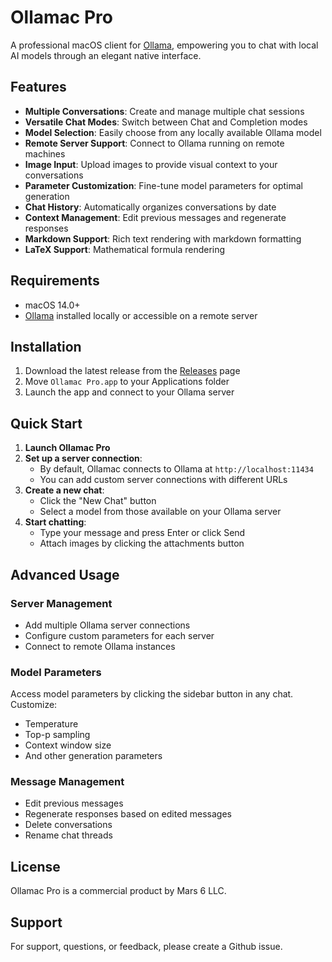 # Ollamac Pro

A professional macOS client for [Ollama](https://ollama.ai), empowering you to chat with local AI models through an elegant native interface.

## Features

- **Multiple Conversations**: Create and manage multiple chat sessions
- **Versatile Chat Modes**: Switch between Chat and Completion modes
- **Model Selection**: Easily choose from any locally available Ollama model
- **Remote Server Support**: Connect to Ollama running on remote machines
- **Image Input**: Upload images to provide visual context to your conversations
- **Parameter Customization**: Fine-tune model parameters for optimal generation
- **Chat History**: Automatically organizes conversations by date
- **Context Management**: Edit previous messages and regenerate responses
- **Markdown Support**: Rich text rendering with markdown formatting
- **LaTeX Support**: Mathematical formula rendering

## Requirements

- macOS 14.0+
- [Ollama](https://ollama.ai) installed locally or accessible on a remote server

## Installation

1. Download the latest release from the [Releases](https://github.com/gregorym/ollamac/releases) page
2. Move `Ollamac Pro.app` to your Applications folder
3. Launch the app and connect to your Ollama server

## Quick Start

1. **Launch Ollamac Pro**
2. **Set up a server connection**:
   - By default, Ollamac connects to Ollama at `http://localhost:11434`
   - You can add custom server connections with different URLs
3. **Create a new chat**:
   - Click the "New Chat" button
   - Select a model from those available on your Ollama server
4. **Start chatting**:
   - Type your message and press Enter or click Send
   - Attach images by clicking the attachments button

## Advanced Usage

### Server Management

- Add multiple Ollama server connections
- Configure custom parameters for each server
- Connect to remote Ollama instances

### Model Parameters

Access model parameters by clicking the sidebar button in any chat. Customize:

- Temperature
- Top-p sampling
- Context window size
- And other generation parameters

### Message Management

- Edit previous messages
- Regenerate responses based on edited messages
- Delete conversations
- Rename chat threads

## License

Ollamac Pro is a commercial product by Mars 6 LLC.

## Support

For support, questions, or feedback, please create a Github issue.
